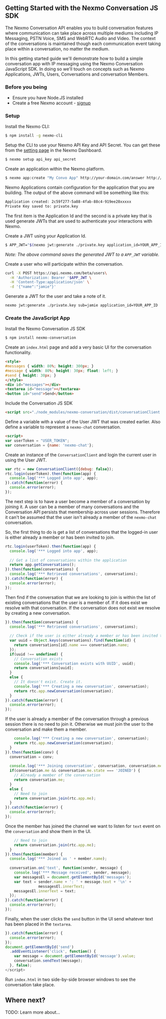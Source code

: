 ## Getting Started with the Nexmo Conversation JS SDK

The Nexmo Conversation API enables you to build conversation features where communication can take place across multiple mediums including IP Messaging, PSTN Voice, SMS and WebRTC Audio and Video. The context of the conversations is maintained though each communication event taking place within a conversation, no matter the medium.

In this getting started guide we'll demonstrate how to build a simple conversation app with IP messaging using the Nexmo Conversation JavaScript SDK. In doing so we'll touch on concepts such as Nexmo Applications, JWTs, Users, Conversations and conversation Members.

### Before you being

* Ensure you have Node.JS installed
* Create a free Nexmo account - [signup](https://dashboard.nexmo.com)

### Setup

Install the Nexmo CLI:

```bash
$ npm install -g nexmo-cli
```

Setup the CLI to use your Nexmo API Key and API Secret. You can get these from the [setting page](https://dashboard.nexmo.com/settings) in the Nexmo Dashboard.

```bash
$ nexmo setup api_key api_secret
```

Create an application within the Nexmo platform.

```bash
$ nexmo app:create "My Convo App" http://your-domain.com/answer http://your-domain.com/event --type=rtc --keyfile=private.key
```

Nexmo Applications contain configuration for the application that you are building. The output of the above command will be something like this:

```bash
Application created: 2c59f277-5a88-4fab-88c4-919ee28xxxxx
Private Key saved to: private.key
```

The first item is the Application Id and the second is a private key that is used generate JWTs that are used to authenticate your interactions with Nexmo.

Create a JWT using your Application Id.

```bash
$ APP_JWT="$(nexmo jwt:generate ./private.key application_id=YOUR_APP_ID)"
```

*Note: The above command saves the generated JWT to a `APP_JWT` variable.*

Create a user who will participate within the conversation.

```bash
curl -X POST https://api.nexmo.com/beta/users\
  -H 'Authorization: Bearer '$APP_JWT \
  -H 'Content-Type:application/json' \
  -d '{"name":"jamie"}'
```

Generate a JWT for the user and take a note of it.

```bash
nexmo jwt:generate ./private.key sub=jamie application_id=YOUR_APP_ID
```

### Create the JavaScript App

Install the Nexmo Conversation JS SDK

```bash
$ npm install nexmo-conversation
```

Create an `index.html` page and add a very basic UI for the conversation functionality.

```html
<style>
#messages { width: 80%; height: 300px; }
#message { width: 80%; height: 30px; float: left; }
#send { height: 30px; }
</style>
<div id="messages"></div>
<textarea id="message"></textarea>
<button id="send">Send</button>
```

Include the Conversation JS SDK

```html
<script src="./node_modules/nexmo-conversation/dist/conversationClient.js"></script>
```

Define a variable with a value of the User JWT that was created earlier. Also define a variable to represent a `nexmo-chat` conversation.

```html
<script>
var userToken = "USER_TOKEN";
var conversation = {name: 'nexmo-chat'};
```

Create an instance of the `ConversationClient` and login the current user in using the User JWT.

```js
var rtc = new ConversationClient({debug: false});
rtc.login(userToken).then(function(app) {
  console.log('*** Logged into app', app);
}).catch(function(error) {
  console.error(error);
});
```

The next step is to have a user become a member of a conversation by joining it. A user can be a member of many conversations and the Conversation API persists that membership across user sessions. Therefore it can't be assumed that the user isn't already a member of the `nexmo-chat` conversation.

So, the first thing to do is get a list of conversations that the logged-in user is either already a member or has been invited to join.

```js
rtc.login(userToken).then(function(app) {
  console.log('*** Logged into app', app);
  
  // Get a list of conversations within the application
  return app.getConversations();
}).then(function(conversations) {
  console.log('*** Retrieved conversations', conversations);
}).catch(function(error) {
  console.error(error);
});
```

Then find if the conversation that we are looking to join is within the list of existing conversations that the user is a member of. If it does exist we resolve with that conversation. If the conversation does not exist we resolve by creating a new conversation.

```js
}).then(function(conversations) {
  console.log('*** Retrieved conversations', conversations);
  
  // Check if the user is either already a member or has been invited to join
  var uuid = Object.keys(conversations).find(function(id) {
    return conversations[id].name === conversation.name;
  });
  if(uuid !== undefined) {
    // Conversation exists
    console.log('*** Conversation exists with UUID', uuid);
    return conversations[uuid];
  }
  else {
    // It doesn't exist. Create it.
    console.log('*** Creating a new conversation', conversation);
    return rtc.app.newConversation(conversation);
  }
}).catch(function(error) {
  console.error(error);
});
```

If the user is already a member of the conversation through a previous session there is no need to join it. Otherwise we must join the user to the conversation and make them a member.

```js
    console.log('*** Creating a new conversation', conversation);
    return rtc.app.newConversation(conversation);
  }
}).then(function(conv) {
  conversation = conv;
  
  console.log('*** Joining conversation', conversation, conversation.me);
  if(conversation.me && conversation.me.state === 'JOINED') {
    // Already a member of the conversation
    return conversation.me;
  }
  else {
    // Need to join
    return conversation.join(rtc.app.me);  
  }
}).catch(function(error) {
  console.error(error);
});
```

Once the member has joined the channel we want to listen for `text` event on the `conversation` and show them in the UI.

```js
    // Need to join
    return conversation.join(rtc.app.me);  
  }
}).then(function(member) {
  console.log('*** Joined as ' + member.name);
  
  conversation.on('text', function(sender, message) {
    console.log('*** Message received', sender, message);
    var messagesEl = document.getElementById('messages');
    var text = sender.name + ': ' + message.text + '\n' +
               messagesEl.innerText;
    messagesEl.innerText = text;
  });
}).catch(function(error) {
  console.error(error);
});
```

Finally, when the user clicks the `send` button in the UI send whatever text has been placed in the `textarea`.

```js
}).catch(function(error) {
  console.error(error);
});
document.getElementById('send')
  .addEventListener('click', function() {
    var message = document.getElementById('message').value;
    conversation.sendText(message);
  }, false);
</script>
```

Run `index.html` in two side-by-side browser windows to see the conversation take place.

## Where next?

TODO: Learn more about...